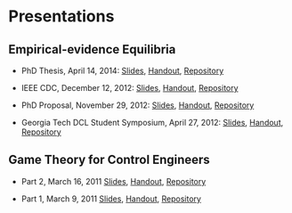 # Presentations

## Empirical-evidence Equilibria

+ PhD Thesis, April 14, 2014:
[Slides](/files/pdfs/phd_thesis-slides.pdf),
[Handout](/files/pdfs/phd_thesis-handout.pdf),
[Repository](http://github.com/dudebout/phd_thesis/tree/master/presentation)

+ IEEE CDC, December 12, 2012:
[Slides](/files/pdfs/cdc_2012-slides.pdf),
[Handout](/files/pdfs/cdc_2012-handout.pdf),
[Repository](http://github.com/dudebout/cdc_2012_dudebout_shamma/tree/master/presentations/cdc_2012-12-12)

+ PhD Proposal, November 29, 2012:
[Slides](/files/pdfs/phd_proposal-slides.pdf),
[Handout](/files/pdfs/phd_proposal-handout.pdf),
[Repository](http://github.com/dudebout/phd_proposal/tree/master/presentation)

+ Georgia Tech DCL Student Symposium, April 27, 2012:
[Slides](/files/pdfs/gatech_dcl_student_symposium_2012-slides.pdf),
[Handout](/files/pdfs/gatech_dcl_student_symposium_2012-handout.pdf),
[Repository](http://github.com/dudebout/cdc_2012_dudebout_shamma/tree/master/presentations/gatech_dcl_student_symposium_2012-04-27)

## Game Theory for Control Engineers

+ Part 2, March 16, 2011
[Slides](/files/pdfs/game_theory_for_control_engineers-part_2-slides.pdf),
[Handout](/files/pdfs/game_theory_for_control_engineers-part_2-handout.pdf),
[Repository](http://github.com/dudebout/game_theory_for_control_engineers)

+ Part 1, March 9, 2011
[Slides](/files/pdfs/game_theory_for_control_engineers-part_1-slides.pdf),
[Handout](/files/pdfs/game_theory_for_control_engineers-part_1-handout.pdf),
[Repository](http://github.com/dudebout/game_theory_for_control_engineers)
